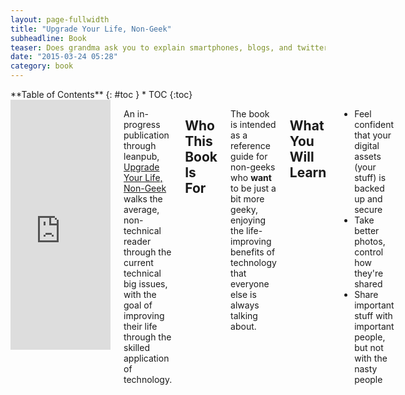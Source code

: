 ```yaml
---
layout: page-fullwidth
title: "Upgrade Your Life, Non-Geek"
subheadline: Book
teaser: Does grandma ask you to explain smartphones, blogs, and twitter? Buy her this book.
date: "2015-03-24 05:28"
category: book
---
```

<div class="row">
<div class="medium-4 medium-push-8 columns" markdown="1">
<div class="panel radius" markdown="1">
**Table of Contents**
{: #toc }
*  TOC
{:toc}
</div>
</div><!-- /.medium-4.columns -->

<div class="medium-8 medium-pull-4 columns" markdown="1">
<iframe width="160" height="400" src="https://leanpub.com/upgrading-your-life-non-geek/embed" frameborder="0" allowtransparency="true"></iframe>

An in-progress publication through leanpub, [Upgrade Your Life, Non-Geek][1] walks the average, non-technical reader through the current technical big issues, with the goal of improving their life through the skilled application of technology.

[1]:https://leanpub.com/upgrading-your-life-non-geek


## Who This Book Is For

The book is intended as a reference guide for non-geeks who **want** to be just a bit more geeky, enjoying the life-improving benefits of technology that everyone else is always talking about.


## What You Will Learn

* Feel confident that your digital assets (your stuff) is backed up and secure
* Take better photos, control how they're shared
* Share important stuff with important people, but not with the nasty people

</div><!-- /.medium-8.columns -->
</div><!-- /.row -->
